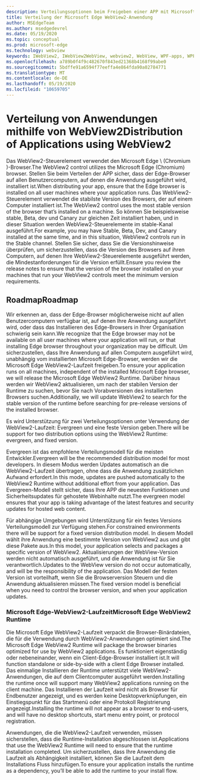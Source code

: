 ```yaml
---
description: Verteilungsoptionen beim Freigeben einer APP mit Microsoft Edge WebView2
title: Verteilung der Microsoft Edge WebView2-Anwendung
author: MSEdgeTeam
ms.author: msedgedevrel
ms.date: 05/19/2020
ms.topic: conceptual
ms.prod: microsoft-edge
ms.technology: webview
keywords: IWebView2, IWebView2WebView, webview2, WebView, WPF-apps, WPF, Edge, ICoreWebView2, ICoreWebView2Host, Browser-Steuerelement, Edge-HTML
ms.openlocfilehash: a789b0f4f9c482670f843ed21368b4168f99abe0
ms.sourcegitcommit: 5bdffe91a6594f77eeffa4e864fda90a02784771
ms.translationtype: MT
ms.contentlocale: de-DE
ms.lasthandoff: 05/19/2020
ms.locfileid: "10659705"
---
```

# <span data-ttu-id="7f8d7-104">Verteilung von Anwendungen mithilfe von WebView2</span><span class="sxs-lookup"><span data-stu-id="7f8d7-104">Distribution of Applications using WebView2</span></span> 

<span data-ttu-id="7f8d7-105">Das WebView2-Steuerelement verwendet den Microsoft Edge \ (Chromium \)-Browser.</span><span class="sxs-lookup"><span data-stu-id="7f8d7-105">The WebView2 control utilizes the Microsoft Edge \(Chromium\) browser.</span></span> <span data-ttu-id="7f8d7-106">Stellen Sie beim Verteilen der APP sicher, dass der Edge-Browser auf allen Benutzercomputern, auf denen die Anwendung ausgeführt wird, installiert ist.</span><span class="sxs-lookup"><span data-stu-id="7f8d7-106">When distributing your app, ensure that the Edge browser is installed on all user machines where your application runs.</span></span> <span data-ttu-id="7f8d7-107">Das WebView2-Steuerelement verwendet die stabilste Version des Browsers, der auf einem Computer installiert ist.</span><span class="sxs-lookup"><span data-stu-id="7f8d7-107">The WebView2 control uses the most stable version of the browser that’s installed on a machine.</span></span> <span data-ttu-id="7f8d7-108">So können Sie beispielsweise stable, Beta, dev und Canary zur gleichen Zeit installiert haben, und in dieser Situation werden WebView2-Steuerelemente im stable-Kanal ausgeführt.</span><span class="sxs-lookup"><span data-stu-id="7f8d7-108">For example, you may have Stable, Beta, Dev, and Canary installed at the same time, and in this situation, WebView2 controls run in the Stable channel.</span></span> <span data-ttu-id="7f8d7-109">Stellen Sie sicher, dass Sie die Versionshinweise überprüfen, um sicherzustellen, dass die Version des Browsers auf ihren Computern, auf denen Ihre WebView2-Steuerelemente ausgeführt werden, die Mindestanforderungen für die Version erfüllt.</span><span class="sxs-lookup"><span data-stu-id="7f8d7-109">Ensure you review the release notes to ensure that the version of the browser installed on your machines that run your WebView2 controls meet the minimum version requirements.</span></span>

## <span data-ttu-id="7f8d7-110">Roadmap</span><span class="sxs-lookup"><span data-stu-id="7f8d7-110">Roadmap</span></span>

<span data-ttu-id="7f8d7-111">Wir erkennen an, dass der Edge-Browser möglicherweise nicht auf allen Benutzercomputern verfügbar ist, auf denen Ihre Anwendung ausgeführt wird, oder dass das Installieren des Edge-Browsers in Ihrer Organisation schwierig sein kann.</span><span class="sxs-lookup"><span data-stu-id="7f8d7-111">We recognize that the Edge browser may not be available on all user machines where your application will run, or that installing Edge browser throughout your organization may be difficult.</span></span> <span data-ttu-id="7f8d7-112">Um sicherzustellen, dass Ihre Anwendung auf allen Computern ausgeführt wird, unabhängig vom installierten Microsoft Edge-Browser, werden wir die Microsoft Edge WebView2-Laufzeit freigeben.</span><span class="sxs-lookup"><span data-stu-id="7f8d7-112">To ensure your application runs on all machines, independent of the installed Microsoft Edge browser, we will release the Microsoft Edge WebView2 Runtime.</span></span> <span data-ttu-id="7f8d7-113">Darüber hinaus werden wir WebView2 aktualisieren, um nach der stabilen Version der Runtime zu suchen, bevor Sie nach Vorabversionen des installierten Browsers suchen.</span><span class="sxs-lookup"><span data-stu-id="7f8d7-113">Additionally, we will update WebView2 to search for the stable version of the runtime before searching for pre-release versions of the installed browser.</span></span>

<span data-ttu-id="7f8d7-114">Es wird Unterstützung für zwei Verteilungsoptionen unter Verwendung der WebView2-Laufzeit: Evergreen und eine feste Version geben.</span><span class="sxs-lookup"><span data-stu-id="7f8d7-114">There will be support for two distribution options using the WebView2 Runtime: evergreen, and fixed version.</span></span>

<span data-ttu-id="7f8d7-115">Evergreen ist das empfohlene Verteilungsmodell für die meisten Entwickler.</span><span class="sxs-lookup"><span data-stu-id="7f8d7-115">Evergreen will be the recommended distribution model for most developers.</span></span> <span data-ttu-id="7f8d7-116">In diesem Modus werden Updates automatisch an die WebView2-Laufzeit übertragen, ohne dass die Anwendung zusätzlichen Aufwand erfordert.</span><span class="sxs-lookup"><span data-stu-id="7f8d7-116">In this mode, updates are pushed automatically to the WebView2 Runtime without additional effort from your application.</span></span> <span data-ttu-id="7f8d7-117">Das Evergreen-Modell stellt sicher, dass Ihre APP die neuesten Funktionen und Sicherheitsupdates für gehostete Webinhalte nutzt.</span><span class="sxs-lookup"><span data-stu-id="7f8d7-117">The evergreen model ensures that your app is taking advantage of the latest features and security updates for hosted web content.</span></span>

<span data-ttu-id="7f8d7-118">Für abhängige Umgebungen wird Unterstützung für ein festes Versions Verteilungsmodell zur Verfügung stehen.</span><span class="sxs-lookup"><span data-stu-id="7f8d7-118">For constrained environments there will be support for a fixed version distribution model.</span></span> <span data-ttu-id="7f8d7-119">In diesem Modell wählt ihre Anwendung eine bestimmte Version von WebView2 aus und gibt diese Pakete aus.</span><span class="sxs-lookup"><span data-stu-id="7f8d7-119">In this model, your application selects and packages a specific version of WebView2.</span></span> <span data-ttu-id="7f8d7-120">Aktualisierungen der WebView-Version werden nicht automatisch ausgeführt, und die Anwendung ist für Sie verantwortlich.</span><span class="sxs-lookup"><span data-stu-id="7f8d7-120">Updates to the WebView version do not occur automatically, and will be the responsibility of the application.</span></span> <span data-ttu-id="7f8d7-121">Das Modell der festen Version ist vorteilhaft, wenn Sie die Browserversion Steuern und die Anwendung aktualisieren müssen.</span><span class="sxs-lookup"><span data-stu-id="7f8d7-121">The fixed version model is beneficial when you need to control the browser version, and when your application updates.</span></span> 

### <span data-ttu-id="7f8d7-122">Microsoft Edge-WebView2-Laufzeit</span><span class="sxs-lookup"><span data-stu-id="7f8d7-122">Microsoft Edge WebView2 Runtime</span></span>

<span data-ttu-id="7f8d7-123">Die Microsoft Edge WebView2-Laufzeit verpackt die Browser-Binärdateien, die für die Verwendung durch WebView2-Anwendungen optimiert sind.</span><span class="sxs-lookup"><span data-stu-id="7f8d7-123">The Microsoft Edge WebView2 Runtime will package the browser binaries optimized for use by WebView2 applications.</span></span> <span data-ttu-id="7f8d7-124">Es funktioniert eigenständig oder nebeneinander, wenn ein Client-Edge-Browser installiert ist.</span><span class="sxs-lookup"><span data-stu-id="7f8d7-124">It will function standalone or side-by-side with a client Edge Browser installed.</span></span> <span data-ttu-id="7f8d7-125">Das einmalige Installieren der Runtime unterstützt viele WebView2-Anwendungen, die auf dem Clientcomputer ausgeführt werden.</span><span class="sxs-lookup"><span data-stu-id="7f8d7-125">Installing the runtime once will support many WebView2 applications running on the client machine.</span></span> <span data-ttu-id="7f8d7-126">Das Installieren der Laufzeit wird nicht als Browser für Endbenutzer angezeigt, und es werden keine Desktopverknüpfungen, ein Einstiegspunkt für das Startmenü oder eine Protokoll Registrierung angezeigt.</span><span class="sxs-lookup"><span data-stu-id="7f8d7-126">Installing the runtime will not appear as a browser to end-users, and will have no desktop shortcuts, start menu entry point, or protocol registration.</span></span>

<span data-ttu-id="7f8d7-127">Anwendungen, die die WebView2-Laufzeit verwenden, müssen sicherstellen, dass die Runtime-Installation abgeschlossen ist.</span><span class="sxs-lookup"><span data-stu-id="7f8d7-127">Applications that use the WebView2 Runtime will need to ensure that the runtime installation completed.</span></span> <span data-ttu-id="7f8d7-128">Um sicherzustellen, dass Ihre Anwendung die Laufzeit als Abhängigkeit installiert, können Sie die Laufzeit dem Installations Fluss hinzufügen.</span><span class="sxs-lookup"><span data-stu-id="7f8d7-128">To ensure your application installs the runtime as a dependency, you’ll be able to add the runtime to your install flow.</span></span> 
